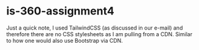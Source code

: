 # is-360-assignment4
Just a quick note, I used TailwindCSS (as discussed in our e-mail) and therefore there
are no CSS stylesheets as I am pulling from a CDN. Similar to how one would also use Bootstrap
via CDN.

